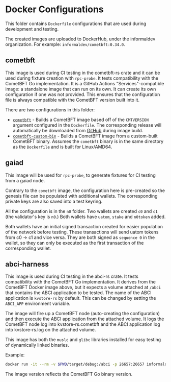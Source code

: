 # Docker Configurations

This folder contains `Dockerfile` configurations that are used during
development and testing.

The created images are uploaded to DockerHub, under the informaldev
organization. For example: `informaldev/cometbft:0.34.0`.

## cometbft

This image is used during CI testing in the cometbft-rs crate and it can be
used during fixture creation with `rpc-probe`. It tests compatibility with the
CometBFT Go implementation. It is a GitHub Actions "Services"-compatible
image: a standalone image that can run on its own. It can create its own
configuration if one was not provided. This ensures that the configuration file
is always compatible with the CometBFT version built into it.

There are two configurations in this folder:

- [`cometbft`](./cometbft/) - Builds a CometBFT image based off of the
  `CMTVERSION` argument configured in the `Dockerfile`. The corresponding release
  will automatically be downloaded from
  [GitHub](https://github.com/cometbft/cometbft/releases) during image
  build.
- [`cometbft-custom-bin`](./cometbft-custom-bin/) - Builds a CometBFT
  image from a custom-built CometBFT binary. Assumes the `cometbft` binary
  is in the same directory as the `Dockerfile` and is built for Linux/AMD64.

## gaiad

This image will be used for `rpc-probe`, to generate fixtures for CI testing
from a gaiad node.

Contrary to the `cometbft` image, the configuration here is pre-created so the
genesis file can be populated with additional wallets. The corresponding private
keys are also saved into a test keyring.

All the configuration is in the `n0` folder. Two wallets are created `c0` and
`c1` (the validator's key is `n0`.) Both wallets have `uatom`, `stake` and
`n0token` added.

Both wallets have an initial signed transaction created for easier population of
the network before testing. These transactions will send uatom tokens from c0 ->
c1 and vice versa. They are both signed as `sequence 0` in the wallet, so they
can only be executed as the first transaction of the corresponding wallet.

## abci-harness

This image is used during CI testing in the abci-rs crate. It tests
compatibility with the CometBFT Go implementation. It derives from the
CometBFT Docker image above, but it expects a volume attached at `/abci` that
contains the ABCI application to be tested. The name of the ABCI application is
`kvstore-rs` by default. This can be changed by setting the `ABCI_APP`
environment variable.

The image will fire up a CometBFT node (auto-creating the configuration) and
then execute the ABCI application from the attached volume. It logs the
CometBFT node log into kvstore-rs.cometbft and the ABCI application log into
kvstore-rs.log on the attached volume.

This image has both the `muslc` and `glibc` libraries installed for easy testing
of dynamically linked binaries.

Example:
```bash
docker run -it --rm -v $PWD/target/debug:/abci -p 26657:26657 informaldev/abci-harness:0.34.0
```

The image version reflects the CometBFT Go binary version.
